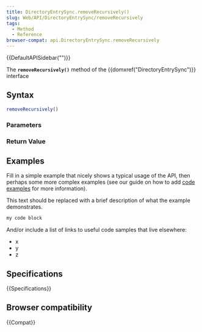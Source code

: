 ```yaml
---
title: DirectoryEntrySync.removeRecursively()
slug: Web/API/DirectoryEntrySync/removeRecursively
tags:
  - Method
  - Reference
browser-compat: api.DirectoryEntrySync.removeRecursively
---
```

{{DefaultAPISidebar("")}}

The **`removeRecursively()`** method of the {{domxref("DirectoryEntrySync")}} interface 

## Syntax

```js
removeRecursively()
```

### Parameters



### Return Value



## Examples

Fill in a simple example that nicely shows a typical usage of the API, then perhaps some more complex examples (see our guide on how to add [code examples](/en-US/docs/MDN/Contribute/Structures/Code_examples) for more information).

This text should be replaced with a brief description of what the example demonstrates.

```js
my code block
```

And/or include a list of links to useful code samples that live elsewhere:

*   x
*   y
*   z

## Specifications

{{Specifications}}

## Browser compatibility

{{Compat}}

